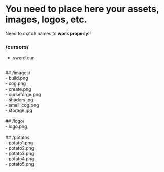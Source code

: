 # You need to place here your assets, images, logos, etc.

Need to match names to **work properly**!!

### /cursors/<br>
- sword.cur<br>
<br>
## /images/<br>
- build.png<br>
- cog.png<br>
- create.png<br>
- curseforge.png<br>
- shaders.jpg<br>
- small_cog.png<br>
- storage.jpg<br>
<br>
## /logo/<br>
- logo.png<br>
<br>
## /potatos<br>
- potato1.png<br>
- potato2.png<br>
- potato3.png<br>
- potato4.png<br>
- potato5.png<br>
